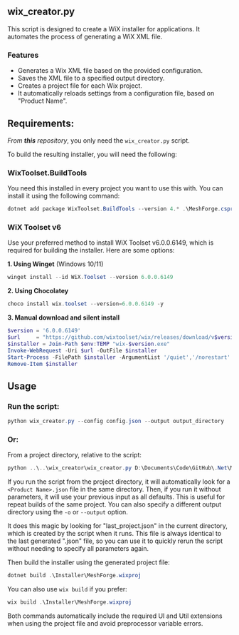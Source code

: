 ## wix_creator.py 
This script is designed to create a WiX installer for applications. It automates the process of generating a WiX XML file.

### Features
- Generates a Wix XML file based on the provided configuration.
- Saves the XML file to a specified output directory.
- Creates a project file for each Wix project. 
- It automatically reloads settings from a configuration file, based on "Product Name".

## Requirements:
_From **this** repository_, you only need the `wix_creator.py` script. 

To build the resulting installer, you will need the following:

### WixToolset.BuildTools
  You need this installed in every project you want to use this with. You can install it using the following command:
```powershell
dotnet add package WixToolset.BuildTools --version 4.* .\MeshForge.csproj
```

### WiX Toolset v6 

Use your preferred method to install WiX Toolset v6.0.0.6149, which is required for building the installer. Here are some options:

**1. Using Winget** (Windows 10/11)  
```powershell
winget install --id WiX.Toolset --version 6.0.0.6149
```

**2. Using Chocolatey**  
```powershell
choco install wix.toolset --version=6.0.0.6149 -y
```

**3. Manual download and silent install**  
```powershell
$version = '6.0.0.6149'
$url     = "https://github.com/wixtoolset/wix/releases/download/v$version/wix-$version.exe"
$installer = Join-Path $env:TEMP "wix-$version.exe"
Invoke-WebRequest -Uri $url -OutFile $installer
Start-Process -FilePath $installer -ArgumentList '/quiet','/norestart' -Wait
Remove-Item $installer
```

## Usage

### Run the script:
```powershell
python wix_creator.py --config config.json --output output_directory
```

### Or: 
From a project directory, relative to the script:
```powershell
python ..\..\wix_creator\wix_creator.py D:\Documents\Code\GitHub\.Net\MeshForge\bin\Release\net8.0-windows\win-x64\publish -o Installer
```
If you run the script from the project directory, it will automatically look for a `<Product Name>.json` file in the same directory. Then, if you run it without parameters, it will use your previous input as all defaults. This is useful for repeat builds of the same project. You can also specify a different output directory using the `-o` or `--output` option. 

It does this magic by looking for "last_project.json" in the current directory, which is created by the script when it runs. This file is always identical to the last generated "<Product Name>.json" file, so you can use it to quickly rerun the script without needing to specify all parameters again.

Then build the installer using the generated project file:
```powershell
dotnet build .\Installer\MeshForge.wixproj
```

You can also use `wix build` if you prefer:
```powershell
wix build .\Installer\MeshForge.wixproj
```

Both commands automatically include the required UI and Util extensions when using the project file and avoid preprocessor variable errors.
